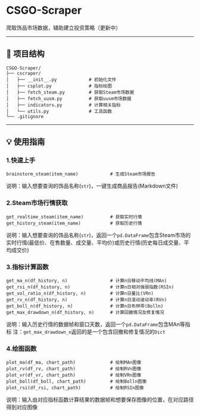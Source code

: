 # CSGO-Scraper
爬取饰品市场数据，辅助建立投资策略（更新中）

---
## 📂 项目结构

```
CSGO-Scraper/
├── cscraper/
│   ├── __init__.py            # 初始化文件
│   ├── csplot.py              # 指标绘图
│   ├── fetch_steam.py         # 获取Steam市场数据
│   ├── fetch_uusm.py          # 获取uusm市场数据
│   ├── indicators.py          # 计算相关指标
│   └── utils.py               # 工具函数
└── .gitignore                  
```

---

## 💡 使用指南

### 1.快速上手
```
brainstorm_steam(item_name)            # 生成Steam市场报告
```
说明：输入想要查询的饰品名称(`str`)，一键生成商品报告(Markdown文件)

### 2.Steam市场行情获取
```
get_realtime_steam(item_name)          # 获取实时行情
get_history_steam(item_name)           # 获取历史行情
```
说明：输入想要查询的饰品名称(`str`)，返回一个`pd.DataFrame`包含Steam市场的实时行情(最低价、在售数量、成交量、平均价)或历史行情(历史每日成交量、平均成交价)
### 3.指标计算函数
```
get_ma_n(df_history, n)                # 计算n日移动平均线(MAn)
get_rsi_n(df_history, n)               # 计算n日相对强弱指数(RSIn)
get_vol_ratio_n(df_history, n)         # 计算n日量比(VRn)
get_rv_n(df_history, n)                # 计算n日滚动波动率(RVn)
get_boll_n(df_history, n)              # 计算n日布林带(Bolln)
get_max_drawdown_n(df_history, n)      # 计算回撤情况及修复情况
```
说明：输入历史行情的数据帧和窗口天数，返回一个`pd.DataFrame`包含MAn等指标
注：`get_max_drawdown_n`返回的是一个包含回撤和修复情况的`Dict`

### 4.绘图函数
```
plot_ma(df_ma, chart_path)             # 绘制MAn图像
plot_rv(df_rv, chart_path)             # 绘制RVn图像
plot_vr(df_vr, chart_path)             # 绘制VRn图像
plot_boll(df_boll, chart_path)         # 绘制Bolln图像
plot_rsi(df_rsi, chart_path)           # 绘制RSIn图像
```
说明：输入由对应指标函数计算结果的数据帧和想要保存图像的位置，在对应路径得到对应图像
